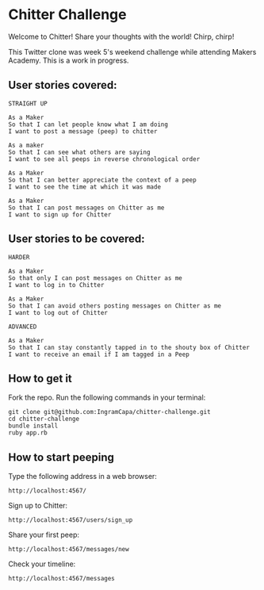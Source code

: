 Chitter Challenge
=================

Welcome to Chitter! Share your thoughts with the world! Chirp, chirp!


This Twitter clone was week 5's weekend challenge while attending Makers Academy. This is a work in progress.


User stories covered:
-------

```
STRAIGHT UP

As a Maker
So that I can let people know what I am doing  
I want to post a message (peep) to chitter

As a maker
So that I can see what others are saying  
I want to see all peeps in reverse chronological order

As a Maker
So that I can better appreciate the context of a peep
I want to see the time at which it was made

As a Maker
So that I can post messages on Chitter as me
I want to sign up for Chitter
```

User stories to be covered:
-------
```
HARDER

As a Maker
So that only I can post messages on Chitter as me
I want to log in to Chitter

As a Maker
So that I can avoid others posting messages on Chitter as me
I want to log out of Chitter

ADVANCED

As a Maker
So that I can stay constantly tapped in to the shouty box of Chitter
I want to receive an email if I am tagged in a Peep
```
How to get it
----
Fork the repo.
Run the following commands in your terminal:
```
git clone git@github.com:IngramCapa/chitter-challenge.git
cd chitter-challenge
bundle install
ruby app.rb
```

How to start peeping
----
Type the following address in a web browser:
```
http://localhost:4567/
```

Sign up to Chitter:

```
http://localhost:4567/users/sign_up
```

Share your first peep:
```
http://localhost:4567/messages/new
```

Check your timeline:

```
http://localhost:4567/messages
```


